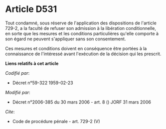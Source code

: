 # Article D531

Tout condamné, sous réserve de l'application des dispositions de l'article 729-2, a la faculté de refuser son admission à la
libération conditionnelle, en sorte que les mesures et les conditions particulières qu'elle comporte à son égard ne peuvent
s'appliquer sans son consentement. 

Ces mesures et conditions doivent en conséquence être portées à la connaissance de l'intéressé avant l'exécution de la
décision qui les prescrit.

**Liens relatifs à cet article**

_Codifié par_:

  - Décret n°59-322 1959-02-23

_Modifié par_:

  - Décret n°2006-385 du 30 mars 2006 - art. 8 () JORF 31 mars 2006

_Cite_:

  - Code de procédure pénale - art. 729-2 (V)
